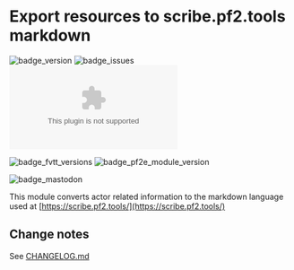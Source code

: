# Export resources to scribe.pf2.tools markdown

![badge_version] ![badge_issues] ![badge_downloads]

![badge_fvtt_versions] ![badge_pf2e_module_version]

![badge_mastodon]

This module converts actor related information to the markdown language used at [https://scribe.pf2.tools/](https://scribe.pf2.tools/)

## Change notes

See [CHANGELOG.md](CHANGELOG.md)


[badge_version]: https://img.shields.io/github/v/tag/bushvin/pf2e-export-scribe?label=Version&style=flat-square&color=2577a1
[badge_issues]: https://img.shields.io/github/issues/bushvin/pf2e-export-scribe?style=flat-square
[badge_downloads]: https://img.shields.io/github/downloads/bushvin/pf2e-export-scribe/pf2e-export-scribe.zip?label=Downloads&style=flat-square&color=9b43a8
[badge_fvtt_versions]: https://img.shields.io/endpoint?url=https://foundryshields.com/version?url=https://github.com/bushvin/pf2e-export-scribe/releases/latest/download/module.json&style=flat-square&color=ff6400
[badge_pf2e_module_version]: https://img.shields.io/endpoint?url=https%3A%2F%2Ffoundryshields.com%2Fsystem%3FnameType%3Dfull%26showVersion%3D1%26style%3Dflat%26url%3Dhttps%3A%2F%2Fgithub.com%2Fbushvin%2Fpf2e-export-scribe%2Freleases%2Flatest%2Fdownload%2Fmodule.json&style=flat-square&color=002a17
[badge_mastodon]: https://img.shields.io/mastodon/follow/1084764?domain=https%3A%2F%2Fmastodon.social&logo=mastodon&logoColor=white&style=flat-square&label=%40bushvin%40mastodon.social
